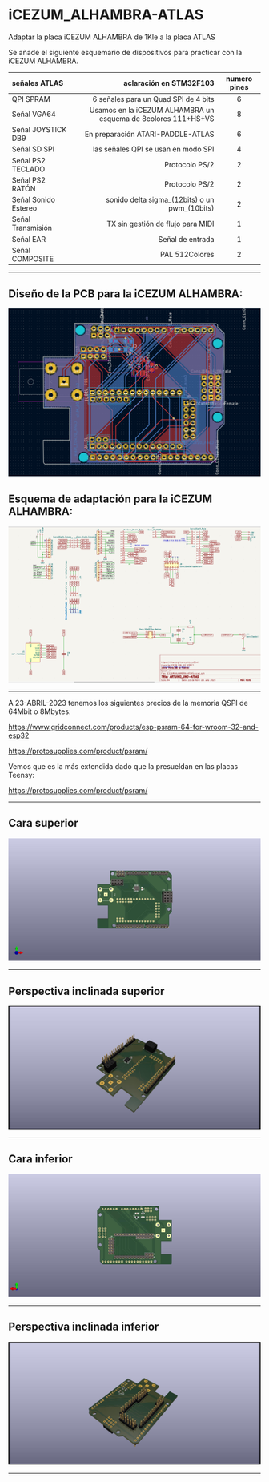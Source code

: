 # iCEZUM_ALHAMBRA-ATLAS
Adaptar la placa iCEZUM ALHAMBRA de 1Kle a la placa ATLAS

Se añade el siguiente esquemario de dispositivos para practicar con la iCEZUM ALHAMBRA.

señales ATLAS| aclaración en STM32F103 | numero pines
| :--- | ---: | :---:
QPI SPRAM | 6 señales para un Quad SPI de 4 bits| 6
Señal VGA64 |Usamos en la iCEZUM ALHAMBRA un esquema de 8colores 111+HS+VS | 8
Señal JOYSTICK DB9 | En preparación ATARI-PADDLE-ATLAS  | 6
Señal SD SPI | las señales QPI se usan en modo SPI| 4
Señal PS2 TECLADO  | Protocolo PS/2 | 2
Señal PS2 RATÓN | Protocolo PS/2 | 2
Señal Sonido Estereo | sonido delta sigma_(12bits) o un pwm_(10bits)| 2
Señal Transmisión  | TX sin gestión de flujo para MIDI| 1
Señal EAR | Señal de entrada | 1
Señal COMPOSITE | PAL 512Colores | 2

---


## Diseño de la PCB para la iCEZUM ALHAMBRA:

![Diseño de la PCB para la iCEZUM ALHAMBRA](https://github.com/AtlasFPGA/iCEZUM_ALHAMBRA-ATLAS/blob/main/FOTOS/iCEZUM_ALAMBRA-ATLAS-PCB.png)

## Esquema de adaptación para la iCEZUM ALHAMBRA:

![Esquema de adaptación para la iCEZUM ALHAMBRA](https://github.com/AtlasFPGA/iCEZUM_ALHAMBRA-ATLAS/blob/main/FOTOS/iCEZUM_ALAMBRA-ATLAS-ESQUEMA-BETA-I.png)


---
A 23-ABRIL-2023 tenemos los siguientes precios de la memoria QSPI de 64Mbit o 8Mbytes:

https://www.gridconnect.com/products/esp-psram-64-for-wroom-32-and-esp32

https://protosupplies.com/product/psram/

Vemos que es la más extendida dado que la presueldan en las placas Teensy:

https://protosupplies.com/product/psram/


---

## Cara superior

![Cara superior](https://github.com/AtlasFPGA/iCEZUM_ALHAMBRA-ATLAS/blob/main/FOTOS/iCEZUM_ALHAMBRA-ATLAS-3D-SUPERIOR.jpg)

---

## Perspectiva inclinada superior

![Perspectiva inclinada superior](https://github.com/AtlasFPGA/iCEZUM_ALHAMBRA-ATLAS/blob/main/FOTOS/iCEZUM_ALHAMBRA-ATLAS-3D-SUPERIOR-3D-PERSPECTIVA-INCLINADA-SUPERIOR.jpg)

---

## Cara inferior

![Cara inferior](https://github.com/AtlasFPGA/iCEZUM_ALHAMBRA-ATLAS/blob/main/FOTOS/iCEZUM_ALHAMBRA-ATLAS-3D-SUPERIOR-3D-INFERIOR.jpg)

---

## Perspectiva inclinada inferior

![Perspectiva inclinada inferior](https://github.com/AtlasFPGA/iCEZUM_ALHAMBRA-ATLAS/blob/main/FOTOS/iCEZUM_ALHAMBRA-ATLAS-3D-SUPERIOR-3D-PERSPECTIVA-INCLINADA-INFERIOR.jpg)

---
